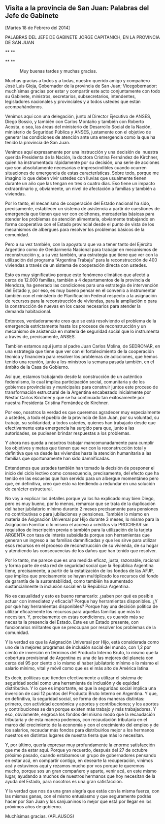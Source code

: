 Visita a la provincia de San Juan: Palabras del Jefe de Gabinete
----------------------------------------------------------------

[Martes 18 de Febrero del 2014]

PALABRAS DEL JEFE DE GABINETE JORGE CAPITANICH, EN LA PROVINCIA DE SAN
JUAN

** **

** **

            Muy buenas tardes y muchas gracias.

Muchas gracias a todos y a todas, nuestro querido amigo y compañero José
Luis Gioja, Gobernador de la provincia de San Juan; Vicegobernador:
muchísimas gracias por estar y compartir este acto conjuntamente con
todo su Gabinete, ministros, secretarios, subsecretarios, intendentes,
legisladores nacionales y provinciales y a todos ustedes que están
acompañándonos.

Venimos aquí con una delegación, junto al Director Ejecutivo de ANSES,
Diego Bossio, y también con Carlos Montaño y también con Roberto Acosta,
o sea, las áreas del ministerio de Desarrollo Social de la Nación,
ministerio de Seguridad Pública y ANSES, justamente con el objetivo de
generar las condiciones de atención ante una emergencia como la que ha
tenido la provincia de San Juan.

Venimos aquí expresamente por una instrucción y una decisión de  nuestra
querida Presidenta de la Nación, la doctora Cristina Fernández de
Kirchner, quien ha instrumentado rápidamente por su decisión, una serie
de acciones que son absolutamente necesarias e imprescindibles cuando
ocurren situaciones de emergencia de estas características. Sobre todo,
porque me imagino lo que deben vivir ustedes con lluvias que usualmente
tienen durante un año que las tengan en tres o cuatro días. Eso tiene un
impacto extraordinario y, obviamente, un nivel de afectación a familias
y también a viviendas.

Por lo tanto, el mecanismo de cooperación del Estado nacional ha sido,
precisamente, establecer un sistema de asistencia a partir de cuestiones
de emergencia que tienen que ver con colchones, mercaderías básicas para
atender los problemas de atención alimentaria, obviamente trabajando en
forma cooperativa con el Estado provincial desde el punto de vista de
los mecanismos de albergues para resolver los problemas básicos de la
comunidad.

Pero a su vez también, con la apoyatura que va a tener tanto del
Ejército Argentino como de Gendarmería Nacional para trabajar en
mecanismos de reconstrucción y, a su vez también, una estrategia que
tiene que ver con la utilización del programa “Argentina Trabaja” para
la reconstrucción de 400 viviendas a través de un sistema de cooperación
directa con ustedes.

Esto es muy significativo porque este fenómeno climático que afectó a
cerca de 12.000 familias, también a 4 departamentos de la provincia de
Mendoza, ha generado las condiciones para una estrategia de intervención
del Estado y, por eso, es muy bueno pensar en el convenio a instrumentar
también con el ministerio de Planificación Federal respecto a la
asignación de recursos para la reconstrucción de viviendas, para la
ampliación o para la construcción de nuevas en los casos necesarios para
atender la demanda habitacional.

Entonces, verdaderamente creo que se está resolviendo el problema de la
emergencia estrictamente hasta los procesos de reconstrucción y un
mecanismo de asistencia en materia de seguridad social que lo
instrumenta a través de, precisamente, ANSES.

También estamos aquí junto al padre Juan Carlos Molina, de SEDRONAR, en
una estrategia que tiene que ver con el fortalecimiento de la
cooperación técnica y financiera para resolver los problemas de
adicciones, que hemos tenido una reunión, junto a los ministros la
semana pasada también, en el ámbito de la Casa de Gobierno.

Así que, estamos trabajando desde la construcción de un auténtico
federalismo, lo cual implica participación social, comunitaria y de los
gobiernos provinciales y municipales para construir juntos este proceso
de transformación estructural de la Argentina encabezado inicialmente
por Néstor Carlos Kirchner y que se ha continuado tan exitosamente por
nuestra Presidenta Cristina Fernández de Kirchner.

Por eso, nosotros la verdad es que queremos agradecer muy especialmente
a ustedes, a todo el pueblo de la provincia de San Juan, por su
voluntad, su trabajo, su solidaridad; a todos ustedes, quienes han
trabajado desde que efectivamente esta emergencia ha surgido para que,
junto a las autoridades, se pudiesen brindar respuestas a los problemas.

Y ahora nos queda a nosotros trabajar mancomunadamente para cumplir los
objetivos y metas que tienen que ver con la reconstrucción total y
definitiva que va desde las viviendas hasta la atención humanitaria a
las familias que oportunamente han sido damnificadas.

Entendemos que ustedes también han tomado la decisión de posponer el
inicio del ciclo lectivo como consecuencia, precisamente, del efecto que
ha tenido en las escuelas que han servido para un albergue momentáneo
pero que, en definitiva, creo que esto va tendiendo a redundar en una
solución de carácter estructural.

No voy a explicar los detalles porque ya los ha explicado muy bien
Diego, pero es muy bueno, por lo menos, remarcar que se trata de la
duplicación del haber jubilatorio mínimo durante 2 meses precisamente
para pensiones no contributivas o para jubilaciones y pensiones. También
lo mismo en materia de Asignación Universal por Hijo durante 3 meses, lo
mismo para la Asignación Familiar o lo mismo el acceso a créditos vía
PROCREAR sin requisitos de inscripción previa o también para la
utilización de la tarjeta ARGENTA con tasa de interés subsidiada porque
son herramientas que generan un ingreso a las familias damnificadas y
que les sirve para utilizar esos recursos en el proceso de
reconstrucción de su vivienda, de su hogar y atendiendo las
consecuencias de los daños que han tenido que resolver.

Por lo tanto, me parece que es una medida eficaz, justa, razonable,
racional y forma parte de esta red de seguridad social que la República
Argentina tiene, precisamente, a partir de la estatización de los fondos
de las AFJP, que implica que precisamente se hayan multiplicado los
recursos del fondo de garantía de la sustentabilidad, como también ha
aumentado sustancialmente la inclusión social en la República Argentina.

No es casualidad y esto es bueno remarcarlo: ¿saben por qué es posible
actuar con inmediatez y eficacia? Porque hay herramientas disponibles.
¿Y por qué hay herramientas disponibles? Porque hay una decisión
política de utilizar eficazmente los recursos para aquellas familias que
más lo necesitan. Y, precisamente en estas condiciones, es cuando más se
necesita la presencia del Estado. Este es un Estado presente, con
funcionarios militantes que se preocupan por resolver los problemas de
la comunidad.

Y la verdad es que la Asignación Universal por Hijo, está considerada
como uno de la mejores programas de inclusión social del mundo, con 1,2
por ciento de inversión en términos del Producto Interno Bruto, lo mismo
que la cobertura previsional de Argentina es una de las mejores del
planeta con cerca del 95 por ciento o lo mismo el haber jubilatorio
mínimo o lo mismo el salario mínimo, vital y móvil como que es el más
alto de América latina.

Es decir, políticas que tienden efectivamente a utilizar el sistema de
seguridad social como una herramienta de inclusión y de equidad
distributiva. Y lo que es importante, es que la seguridad social implica
una inversión de casi 12 puntos del Producto Bruto Interno en Argentina.
Y que, en definitiva, la seguridad social, se forma de dos maneras
distintas: primero, con actividad económica y aportes y contribuciones;
y los aportes y contribuciones se dan porque existen más trabajo y más
trabajadores. Y eso, obviamente, engrosa los fondos del mismo modo que
la recaudación tributaria y de esta manera podemos, con recaudación
tributaria en el marco del crecimiento de la economía y con el
crecimiento del empleo y de los salarios, recaudar más fondos para
distribuirlos mejor a los hermanos nuestros en distintos lugares de
nuestra tierra que más lo necesitan.

Y, por último, quería expresar muy profundamente la enorme satisfacción
que me da estar aquí. Porque yo recuerdo, después del 27 de octubre
próximo pasado, cuando estábamos un grupo de gobernadores pensando en
estar acá, en compartir contigo, en desearte la recuperación, vinimos
acá y estuvimos aquí y rezamos mucho por vos porque te queremos mucho,
porque sos un gran compañero y aparte, venir acá, en este mismo lugar,
ayudando a muchos de nuestros hermanos que hoy necesitan de la ayuda del
Estado, para nosotros es una gran satisfacción.

Y la verdad que nos da una gran alegría que estás con la misma fuerza,
con las mismas ganas, con el mismo entusiasmo y que seguramente podrás
hacer por San Juan y los sanjuaninos lo mejor que está por llegar en los
próximos años de gobierno.

Muchísimas gracias. (APLAUSOS)        
